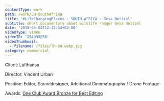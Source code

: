 ```yaml
---
contentType: work
path: /work/LH-SouthAfrica
title: '#LifeChangingPlaces - SOUTH AFRICA - Gesa Neitzel'
subtitle: short documentary about wildlife ranger Gesa Neitzel
date: '2018-04-04T12:12:54+02:00'
videoType: vimeo
videoID: '234998050'
videoThumbnail:
  - filename: /files/lh-sa.webp.jpg
category: commercial
---
```

Client: Lufthansa

Director: Vincent Urban

Position: Editor, Sounddesigner, Additional Cinematography / Drone Footage

Awards: [One Club Award Bronze for Best Editing](http://www.oneclub.org/awards/theoneshow/-archive/awards/2018/42/all/Craft+[d]+Editing/select)
